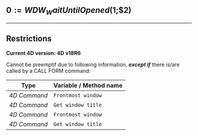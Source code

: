 ﻿## $0:=WDW_WaitUntilOpened($1;$2)---## Restrictions**Current 4D version: 4D v18R6**Cannot be preemptif due to following information, ***except if*** there is/are called by a CALL FORM command:|Type|Variable / Method name||------|------||*4D Command*|`Frontmost window`||*4D Command*|`Get window title`||*4D Command*|`Frontmost window`||*4D Command*|`Get window title`|